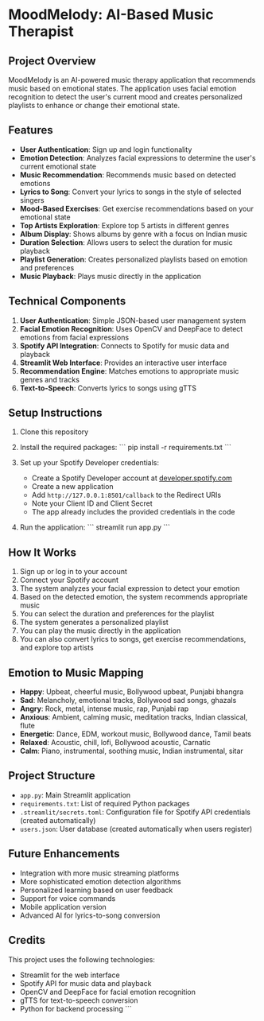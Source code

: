 # MoodMelody: AI-Based Music Therapist

## Project Overview

MoodMelody is an AI-powered music therapy application that recommends music based on emotional states. The application uses facial emotion recognition to detect the user's current mood and creates personalized playlists to enhance or change their emotional state.

## Features

- **User Authentication**: Sign up and login functionality
- **Emotion Detection**: Analyzes facial expressions to determine the user's current emotional state
- **Music Recommendation**: Recommends music based on detected emotions
- **Lyrics to Song**: Convert your lyrics to songs in the style of selected singers
- **Mood-Based Exercises**: Get exercise recommendations based on your emotional state
- **Top Artists Exploration**: Explore top 5 artists in different genres
- **Album Display**: Shows albums by genre with a focus on Indian music
- **Duration Selection**: Allows users to select the duration for music playback
- **Playlist Generation**: Creates personalized playlists based on emotion and preferences
- **Music Playback**: Plays music directly in the application

## Technical Components

1. **User Authentication**: Simple JSON-based user management system
2. **Facial Emotion Recognition**: Uses OpenCV and DeepFace to detect emotions from facial expressions
3. **Spotify API Integration**: Connects to Spotify for music data and playback
4. **Streamlit Web Interface**: Provides an interactive user interface
5. **Recommendation Engine**: Matches emotions to appropriate music genres and tracks
6. **Text-to-Speech**: Converts lyrics to songs using gTTS

## Setup Instructions

1. Clone this repository
2. Install the required packages:
   \`\`\`
   pip install -r requirements.txt
   \`\`\`
3. Set up your Spotify Developer credentials:
   - Create a Spotify Developer account at [developer.spotify.com](https://developer.spotify.com)
   - Create a new application
   - Add `http://127.0.0.1:8501/callback` to the Redirect URIs
   - Note your Client ID and Client Secret
   - The app already includes the provided credentials in the code

4. Run the application:
   \`\`\`
   streamlit run app.py
   \`\`\`

## How It Works

1. Sign up or log in to your account
2. Connect your Spotify account
3. The system analyzes your facial expression to detect your emotion
4. Based on the detected emotion, the system recommends appropriate music
5. You can select the duration and preferences for the playlist
6. The system generates a personalized playlist
7. You can play the music directly in the application
8. You can also convert lyrics to songs, get exercise recommendations, and explore top artists

## Emotion to Music Mapping

- **Happy**: Upbeat, cheerful music, Bollywood upbeat, Punjabi bhangra
- **Sad**: Melancholy, emotional tracks, Bollywood sad songs, ghazals
- **Angry**: Rock, metal, intense music, rap, Punjabi rap
- **Anxious**: Ambient, calming music, meditation tracks, Indian classical, flute
- **Energetic**: Dance, EDM, workout music, Bollywood dance, Tamil beats
- **Relaxed**: Acoustic, chill, lofi, Bollywood acoustic, Carnatic
- **Calm**: Piano, instrumental, soothing music, Indian instrumental, sitar

## Project Structure

- `app.py`: Main Streamlit application
- `requirements.txt`: List of required Python packages
- `.streamlit/secrets.toml`: Configuration file for Spotify API credentials (created automatically)
- `users.json`: User database (created automatically when users register)

## Future Enhancements

- Integration with more music streaming platforms
- More sophisticated emotion detection algorithms
- Personalized learning based on user feedback
- Support for voice commands
- Mobile application version
- Advanced AI for lyrics-to-song conversion

## Credits

This project uses the following technologies:
- Streamlit for the web interface
- Spotify API for music data and playback
- OpenCV and DeepFace for facial emotion recognition
- gTTS for text-to-speech conversion
- Python for backend processing
\`\`\`
